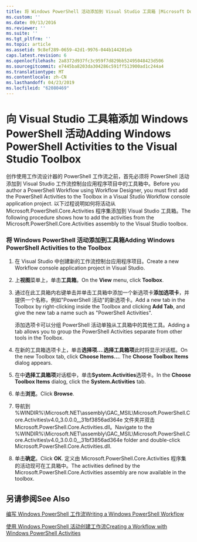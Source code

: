 ```yaml
---
title: 将 Windows PowerShell 活动添加到 Visual Studio 工具箱 |Microsoft Docs
ms.custom: ''
ms.date: 09/13/2016
ms.reviewer: ''
ms.suite: ''
ms.tgt_pltfrm: ''
ms.topic: article
ms.assetid: 9c8ef289-0659-42d1-9976-044b144201eb
caps.latest.revision: 6
ms.openlocfilehash: 2a8372d937fc3c959f7d829bb52495048423d506
ms.sourcegitcommit: e7445ba8203da304286c591ff513900ad1c244a4
ms.translationtype: MT
ms.contentlocale: zh-CN
ms.lasthandoff: 04/23/2019
ms.locfileid: "62080469"
---
```

# <a name="adding-windows-powershell-activities-to-the-visual-studio-toolbox"></a><span data-ttu-id="72749-102">向 Visual Studio 工具箱添加 Windows PowerShell 活动</span><span class="sxs-lookup"><span data-stu-id="72749-102">Adding Windows PowerShell Activities to the Visual Studio Toolbox</span></span>

<span data-ttu-id="72749-103">创作使用工作流设计器的 PowerShell 工作流之前，首先必须将 PowerShell 活动添加到 Visual Studio 工作流控制台应用程序项目中的工具箱中。</span><span class="sxs-lookup"><span data-stu-id="72749-103">Before you author a PowerShell Workflow using Workflow Designer, you must first add the PowerShell Activities to the Toolbox in a Visual Studio Workflow console application project.</span></span> <span data-ttu-id="72749-104">以下过程说明如何将活动从 Microsoft.PowerShell.Core.Activities 程序集添加到 Visual Studio 工具箱。</span><span class="sxs-lookup"><span data-stu-id="72749-104">The following procedure shows how to add the activities from the Microsoft.PowerShell.Core.Activities assembly to the Visual Studio toolbox.</span></span>

### <a name="adding-windows-powershell-activities-to-the-toolbox"></a><span data-ttu-id="72749-105">将 Windows PowerShell 活动添加到工具箱</span><span class="sxs-lookup"><span data-stu-id="72749-105">Adding Windows PowerShell Activities to the Toolbox</span></span>

1. <span data-ttu-id="72749-106">在 Visual Studio 中创建新的工作流控制台应用程序项目。</span><span class="sxs-lookup"><span data-stu-id="72749-106">Create a new Workflow console application project in Visual Studio.</span></span>

2. <span data-ttu-id="72749-107">上**视图**菜单上，单击**工具箱**。</span><span class="sxs-lookup"><span data-stu-id="72749-107">On the **View** menu, click **Toolbox**.</span></span>

3. <span data-ttu-id="72749-108">通过在此工具箱内右键单击并单击工具箱中添加一个新选项卡**添加选项卡**，并提供一个名称，例如"PowerShell 活动"的新选项卡。</span><span class="sxs-lookup"><span data-stu-id="72749-108">Add a new tab in the Toolbox by right-clicking inside the Toolbox and clicking **Add Tab**, and give the new tab a name such as "PowerShell Activities".</span></span>

   <span data-ttu-id="72749-109">添加选项卡可以分组 PowerShell 活动单独从工具箱中的其他工具。</span><span class="sxs-lookup"><span data-stu-id="72749-109">Adding a tab allows you to group the PowerShell Activities separate from other tools in the Toolbox.</span></span>

4. <span data-ttu-id="72749-110">在新的工具箱选项卡上，单击**选择项...**.**选择工具箱项**此时将显示对话框。</span><span class="sxs-lookup"><span data-stu-id="72749-110">On the new Toolbox tab, click **Choose Items...**. The **Choose Toolbox Items** dialog appears.</span></span>

5. <span data-ttu-id="72749-111">在中**选择工具箱项**对话框中，单击**System.Activities**选项卡。</span><span class="sxs-lookup"><span data-stu-id="72749-111">In the **Choose Toolbox Items** dialog, click the **System.Activities** tab.</span></span>

6. <span data-ttu-id="72749-112">单击**浏览**。</span><span class="sxs-lookup"><span data-stu-id="72749-112">Click **Browse**.</span></span>

7. <span data-ttu-id="72749-113">导航到 %WINDIR%\Microsoft.NET\assembly\GAC_MSIL\Microsoft.PowerShell.Core.Activities\v4.0_3.0.0.0__31bf3856ad364e 文件夹并双击 Microsoft.PowerShell.Core.Activities.dll。</span><span class="sxs-lookup"><span data-stu-id="72749-113">Navigate to the %WINDIR%\Microsoft.NET\assembly\GAC_MSIL\Microsoft.PowerShell.Core.Activities\v4.0_3.0.0.0__31bf3856ad364e folder and double-click Microsoft.PowerShell.Core.Activities.dll.</span></span>

8. <span data-ttu-id="72749-114">单击**确定**。</span><span class="sxs-lookup"><span data-stu-id="72749-114">Click **OK**.</span></span> <span data-ttu-id="72749-115">定义由 Microsoft.PowerShell.Core.Activities 程序集的活动现可在工具箱中。</span><span class="sxs-lookup"><span data-stu-id="72749-115">The activities defined by the Microsoft.PowerShell.Core.Activities assembly are now available in the toolbox.</span></span>

## <a name="see-also"></a><span data-ttu-id="72749-116">另请参阅</span><span class="sxs-lookup"><span data-stu-id="72749-116">See Also</span></span>

[<span data-ttu-id="72749-117">编写 Windows PowerShell 工作流</span><span class="sxs-lookup"><span data-stu-id="72749-117">Writing a Windows PowerShell Workflow</span></span>](./writing-a-windows-powershell-workflow.md)

[<span data-ttu-id="72749-118">使用 Windows PowerShell 活动创建工作流</span><span class="sxs-lookup"><span data-stu-id="72749-118">Creating a Workflow with Windows PowerShell Activities</span></span>](./creating-a-workflow-with-windows-powershell-activities.md)
